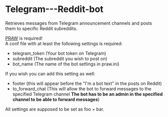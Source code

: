 # Telegram---Reddit-bot
Retrieves messages from Telegram announcement channels and posts them to specific Reddit subreddits.  

[PRAW](https://github.com/praw-dev/praw) is required!  
A conf file with at least the following settings is required:
- telegram_token (Your bot token on Telegram)
- subreddit (The subreddit you wish to post on)
- bot_name (The name of the bot settings in praw.ini)  

If you wish you can add this setting as well:
- footer (this will appear before the "I'm a bot text" in the posts on Reddit)  
- to_forward_chat (This will allow the bot to forward messages to the specified Telegram channel **The bot has to be an admin in the specified channel to be able to forward messages**)

All settings are supposed to be set as foo = bar.
